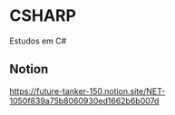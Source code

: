 # CSHARP
Estudos em C#
## Notion
https://future-tanker-150.notion.site/NET-1050f839a75b8060930ed1662b6b007d
